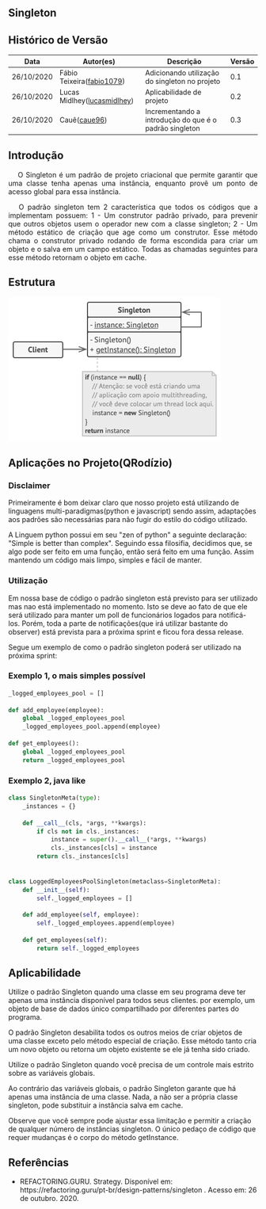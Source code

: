 ## Singleton

## Histórico de Versão

<table>
  <thead>
    <tr>
      <th>Data</th>
      <th>Autor(es)</th>
      <th>Descrição</th>
      <th>Versão</th>
    </tr>
  </thead>

  <tbody>
    <tr>
      <td>26/10/2020</td>
      <td>
        Fábio Teixeira(<a target="blank" href="https://github.com/fabio1079">fabio1079</a>)
      </td>
      <td>Adicionando utilização do singleton no projeto</td>
      <td>0.1</td>
    </tr>
    <tr>
      <td>26/10/2020</td>
      <td>
        Lucas Midlhey(<a target="blank" href="https://github.com/lucasmidlhey">lucasmidlhey</a>)
      </td>
      <td>Aplicabilidade de projeto</td>
      <td>0.2</td>
    </tr>
    <tr>
      <td>26/10/2020</td>
      <td>
        Cauê(<a target="blank" href="https://github.com/caue96">caue96</a>)
      </td>
      <td>Incrementando a introdução do que é o padrão singleton</td>
      <td>0.3</td>
    </tr>
  </tbody>
</table>

## Introdução

<p align="justify">&emsp;
O Singleton é um padrão de projeto criacional que permite garantir que uma classe tenha apenas uma instância, enquanto provê um ponto de acesso global para essa instância.
</p>
<p align="justify">&emsp;
O padrão singleton tem 2 característica que todos os códigos que a implementam possuem: 1 - Um construtor padrão privado, para prevenir que outros objetos usem o operador new com a classe singleton; 2 - Um método estático de criação que age como um construtor. Esse método chama o construtor privado rodando de forma escondida para criar um objeto e o salva em um campo estático. Todas as chamadas seguintes para esse método retornam o objeto em cache.
</p>

## Estrutura

![Estrutura Strategy](../../images/design_patterns/singleton.png)

## Aplicações no Projeto(QRodízio)

### Disclaimer

Primeiramente é bom deixar claro que nosso projeto está utilizando de linguagens multi-paradigmas(python e javascript) sendo assim, adaptações aos padrões são necessárias para não fugir do estilo do código utilizado.

A Linguem python possui em seu "zen of python" a seguinte declaração: "Simple is better than complex". Seguindo essa filosifia, decidimos que, se algo pode ser feito em uma função, então será feito em uma função. Assim mantendo um código mais limpo, simples e fácil de manter.

### Utilização

Em nossa base de código o padrão singleton está previsto para ser utilizado mas nao está implementado no momento. Isto se deve ao fato de que ele será utilizado para manter um poll de funcionários logados para notificá-los. Porém, toda a parte de notificações(que irá utilizar bastante do observer) está prevista para a próxima sprint e ficou fora dessa release.

Segue um exemplo de como o padrão singleton poderá ser utilizado na próxima sprint:

### Exemplo 1, o mais simples possível

```python
_logged_employees_pool = []

def add_employee(employee):
    global _logged_employees_pool
    _logged_employees_pool.append(employee)

def get_employees():
    global _logged_employees_pool
    return _logged_employees_pool
```

### Exemplo 2, java like

```python
class SingletonMeta(type):
    _instances = {}

    def __call__(cls, *args, **kwargs):
        if cls not in cls._instances:
            instance = super().__call__(*args, **kwargs)
            cls._instances[cls] = instance
        return cls._instances[cls]


class LoggedEmployeesPoolSingleton(metaclass=SingletonMeta):
    def __init__(self):
        self._logged_employees = []

    def add_employee(self, employee):
        self._logged_employees.append(employee)

    def get_employees(self):
        return self._logged_employees
```

## Aplicabilidade

Utilize o padrão Singleton quando uma classe em seu programa deve ter apenas uma instância disponível para todos seus clientes. por exemplo, um objeto de base de dados único compartilhado por diferentes partes do programa.

O padrão Singleton desabilita todos os outros meios de criar objetos de uma classe exceto pelo método especial de criação. Esse método tanto cria um novo objeto ou retorna um objeto existente se ele já tenha sido criado.

Utilize o padrão Singleton quando você precisa de um controle mais estrito sobre as variáveis globais.

Ao contrário das variáveis globais, o padrão Singleton garante que há apenas uma instância de uma classe. Nada, a não ser a própria classe singleton, pode substituir a instância salva em cache.

Observe que você sempre pode ajustar essa limitação e permitir a criação de qualquer número de instâncias singleton. O único pedaço de código que requer mudanças é o corpo do método getInstance.

## Referências

<ul>
<li>
REFACTORING.GURU. Strategy. Disponível em: https://refactoring.guru/pt-br/design-patterns/singleton . Acesso em: 26 de outubro. 2020.
</li>
</ul>
